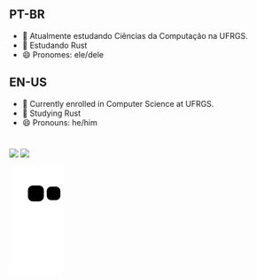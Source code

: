 ## PT-BR

- 🔭 Atualmente estudando Ciências da Computação na UFRGS.
- 🌱 Estudando Rust
- 😄 Pronomes: ele/dele

## EN-US

- 🔭 Currently enrolled in Computer Science at UFRGS.
- 🌱 Studying Rust
- 😄 Pronouns: he/him

#

<div>
  <img height="180em" src="https://github-readme-stats.vercel.app/api?username=arthurafm&show_icons=true&theme=dark&include_all_commits=true&count_private=true"/>
  <img height="180em" src="https://github-readme-stats.vercel.app/api/top-langs/?username=arthurafm&layout=compact&langs_count=16&theme=dark"/>
</div>

![Snake animation](https://github.com/arthurafm/arthurafm/blob/output/github-contribution-grid-snake.svg)
